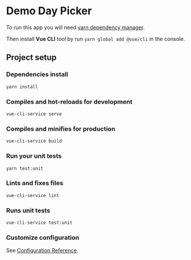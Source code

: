 # Demo Day Picker

To run this app you will need [yarn dependency manager](https://classic.yarnpkg.com/en/docs/install/#windows-stable).

Then install **Vue CLI** tool by run `yarn global add @vue/cli` in the console.

## Project setup

### Dependencies install

```
yarn install
```

### Compiles and hot-reloads for development

```
vue-cli-service serve
```

### Compiles and minifies for production

```
vue-cli-service build
```

### Run your unit tests

```
yarn test:unit
```

### Lints and fixes files

```
vue-cli-service lint
```

### Runs unit tests

```
vue-cli-service test:unit
```

### Customize configuration

See [Configuration Reference](https://cli.vuejs.org/config/).
